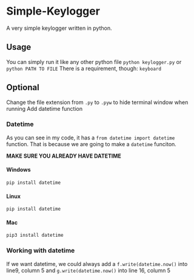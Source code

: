 # Simple-Keylogger
A very simple keylogger written in python.

## Usage
You can simply run it like any other python file `python keylogger.py` or `python PATH TO FILE`
There is a requirement, though: `keyboard`
## Optional
Change the file extension from `.py` to `.pyw` to hide terminal window when running
Add datetime function
### Datetime
As you can see in my code, it has a `from datetime import datetime` function.
That is because we are going to make a `datetime` funciton.

**MAKE SURE YOU ALREADY HAVE DATETIME** 

#### Windows

`pip install datetime`

#### Linux

`pip install datetime`

#### Mac

`pip3 install datetime`

### Working with datetime

If we want datetime, we could always add a `f.write(datetime.now()` into line9, column 5 and `g.write(datetime.now()` into line 16, column 5


    
  
